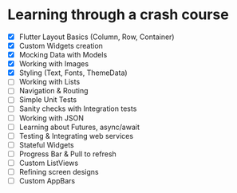 # Learning through a crash course

 - [x] Flutter Layout Basics (Column, Row, Container)
 - [x] Custom Widgets creation
 - [x] Mocking Data with Models
 - [x] Working with Images
 - [x] Styling (Text, Fonts, ThemeData)
 - [ ] Working with Lists
 - [ ] Navigation & Routing
 - [ ] Simple Unit Tests
 - [ ] Sanity checks with Integration tests
 - [ ] Working with JSON
 - [ ] Learning about Futures, async/await
 - [ ] Testing & Integrating web services
 - [ ] Stateful Widgets
 - [ ] Progress Bar & Pull to refresh
 - [ ] Custom ListViews
 - [ ] Refining screen designs
 - [ ] Custom AppBars
